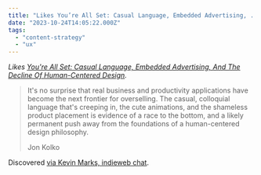 ```yaml
---
title: "Likes You’re All Set: Casual Language, Embedded Advertising, ..."
date: "2023-10-24T14:05:22.000Z"
tags: 
  - "content-strategy"
  - "ux"
---
```


_Likes [You're All Set: Casual Language, Embedded Advertising, And The Decline Of Human-Centered Design](https://www.wonderfulnarrative.com/thoughts/youre-all-set)._

> It's no surprise that real business and productivity applications have become the next frontier for overselling. The casual, colloquial language that's creeping in, the cute animations, and the shameless product placement is evidence of a race to the bottom, and a likely permanent push away from the foundations of a human-centered design philosophy.
> 
> Jon Kolko

Discovered [via Kevin Marks, indieweb chat](https://chat.indieweb.org/2023-10-22).
